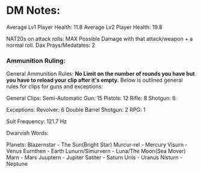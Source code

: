 # DM Notes:

Average Lv1 Player Health: 11.8
Average Lv2 Player Health: 19.8

NAT20s on attack rolls: MAX Possible Damage with that attack/weapon + a normal roll.
Dax Prays/Medatates: 2

### Ammunition Ruling:
General Ammunition Rules: **No Limit on the number of rounds you have but you have to reload your clip after it's empty.** Below is outlined general rules for clips for guns and exceptions:

General Clips:
Semi-Automatic Gun: 15
Pistols: 12
Rifle: 8
Shotgun: 6

Exceptions:
Revolver: 6
Double Barrel Shotgun: 2
RPG: 1

Suit Frequency: 121.7 Hz

Dwarvish Words:

Planets:
Blazernstar - The Sun(Bright Star)
Murcur-rel - Mercury
Visurn - Venus
Eurnthen - Earth
Lunurn/Simurvern - Luna/The Moon(Sea Mover)
Marn - Mars
Juuptern - Jupiter 
Satiter - Saturn
Uriis - Uranus
Nisturn - Neptune